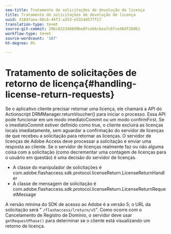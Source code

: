 ```yaml
---
seo-title: Tratamento de solicitações de devolução de licença
title: Tratamento de solicitações de devolução de licença
uuid: d184faea-88cb-44f3-a253-e5314d577f17
translation-type: tm+mt
source-git-commit: 29bc8323460d9be0fce66cbea7c6fce46df20d61
workflow-type: tm+mt
source-wordcount: '167'
ht-degree: 0%

---
```



# Tratamento de solicitações de retorno de licença{#handling-license-return-requests}

Se o aplicativo cliente precisar retornar uma licença, ele chamará a API do Actionscript DRMManager.returnVoucher() para iniciar o processo. Essa API pode funcionar em um modo imediatoCommit ou um modo confirmFirst. Se o imediatoCommit estiver definido como true, o cliente excluirá as licenças locais imediatamente, sem aguardar a confirmação do servidor de licenças de que recebeu a solicitação para retornar as licenças. O servidor de licenças de Adobe Access deve processar a solicitação e enviar uma resposta ao cliente. Se o servidor de licenças realmente faz ou não alguma coisa com a solicitação (como decrementar uma contagem de licenças para o usuário em questão) é uma decisão do servidor de licenças.

* A classe do manipulador de solicitações é com.adobe.flashaccess.sdk.protocol.licenseReturn.LicenseReturnHandler
* A classe de mensagem de solicitação é com.adobe.flashaccess.sdk.protocol.licenseReturn.LicenseReturnRequestMessage

A versão mínima do SDK de acesso ao Adobe é a versão 5; o URL da solicitação será &quot; `/flashaccess/lreturn/v5`&quot;. Como ocorre com o Cancelamento de Registro de Domínio, o servidor deve usar `getRequestPhase()` para determinar se o cliente está visualizando um retorno de licença.
